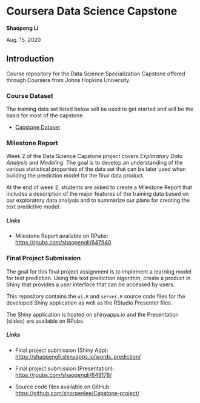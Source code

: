 # Coursera Data Science Capstone

**Shaopeng Li**
  
  Aug. 15, 2020

## Introduction

Course repository for the Data Science Specialization Capstone offered
through Coursera from Johns Hopkins University.

### Course Dataset

The training data set listed below will be used to get started and will be the
basis for most of the capstone.

* [Capstone Dataset](https://d396qusza40orc.cloudfront.net/dsscapstone/dataset/Coursera-SwiftKey.zip)

### Milestone Report

Week 2 of the Data Science Capstone project covers *Exploratory Data Analysis*
  and *Modeling*. The goal is to develop an understanding of the various
statistical properties of the data set that can be later used when building the
prediction model for the final data product.

At the end of week 2, students are asked to create a Milestone Report that
includes a description of the major features of the training data based on our
exploratory data analysis and to summarize our plans for creating the text
predictive model.

##### Links

* Milestone Report available on RPubs: <a target="_blank"  href="https://rpubs.com/shaopengli/647940">https://rpubs.com/shaopengli/647940</a>
  
### Final Project Submission
  
The goal for this final project assignment is to implement a learning model for
text prediction. Using the text prediction algorithm, create a product in Shiny
that provides a user interface that can be accessed by users.

This repository contains the `ui.R` and `server.R` source code files for the
developed Shiny application as well as the RStudio Presenter files.

The Shiny application is hosted on shinyapps.io and the Presentation (slides)
are available on RPubs.

##### Links

* Final project submission (Shiny App): <a target="_blank"  href="https://shaopengli.shinyapps.io/words_prediction/">https://shaopengli.shinyapps.io/words_prediction/</a>
  
* Final project submission (Presentation): <a target="_blank"  href="https://rpubs.com/shaopengli/649178/">https://rpubs.com/shaopengli/649178/</a>
  
* Source code files available on GitHub: <a target="_blank"   href="https://github.com/shorpenlee/Capstone-project/">https://github.com/shorpenlee/Capstone-project/</a>
  